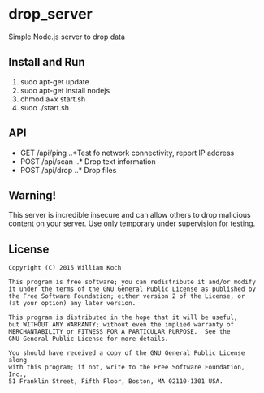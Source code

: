 # drop_server
Simple Node.js server to drop data

Install and Run
---------------
1. sudo apt-get update
2. sudo apt-get install nodejs
3. chmod a+x start.sh
4. sudo ./start.sh

API
---

* GET /api/ping
..*Test fo network connectivity, report IP address
* POST /api/scan
..* Drop text information	
* POST /api/drop
..* Drop files

Warning!
-------
This server is incredible insecure and can allow others to drop malicious content on your server. Use only temporary under supervision for testing.


License
-------

    Copyright (C) 2015 William Koch

    This program is free software; you can redistribute it and/or modify
    it under the terms of the GNU General Public License as published by
    the Free Software Foundation; either version 2 of the License, or
    (at your option) any later version.

    This program is distributed in the hope that it will be useful,
    but WITHOUT ANY WARRANTY; without even the implied warranty of
    MERCHANTABILITY or FITNESS FOR A PARTICULAR PURPOSE.  See the
    GNU General Public License for more details.

    You should have received a copy of the GNU General Public License along
    with this program; if not, write to the Free Software Foundation, Inc.,
    51 Franklin Street, Fifth Floor, Boston, MA 02110-1301 USA.
